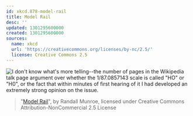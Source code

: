 ```yaml
---
id: xkcd.878-model-rail
title: Model Rail
desc: ''
updated: 1301295600000
created: 1301295600000
sources:
  name: xkcd
  url: 'https://creativecommons.org/licenses/by-nc/2.5/'
  license: Creative Commons 2.5
---
```

![I don't know what's more telling--the number of pages in the Wikipedia talk page argument over whether the 1/87.0857143 scale is called "HO" or "H0", or the fact that within minutes of first hearing of it I had developed an extremely strong opinion on the issue.](https://imgs.xkcd.com/comics/model_rail.png)
> "[Model Rail](https://xkcd.com/878/)", by Randall Munroe, licensed under Creative Commons Attribution-NonCommercial 2.5 License
